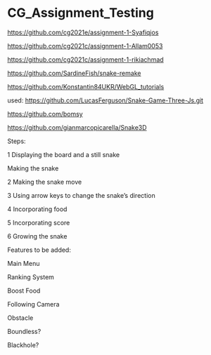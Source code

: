 # CG_Assignment_Testing

https://github.com/cg2021e/assignment-1-Syafiqjos

https://github.com/cg2021c/assignment-1-Allam0053

https://github.com/cg2021c/assignment-1-rikiachmad

https://github.com/SardineFish/snake-remake

https://github.com/Konstantin84UKR/WebGL_tutorials

used:
https://github.com/LucasFerguson/Snake-Game-Three-Js.git

https://github.com/bomsy

https://github.com/gianmarcopicarella/Snake3D



Steps:

1 Displaying the board and a still snake

Making the snake



2 Making the snake move

3 Using arrow keys to change the snake’s direction

4 Incorporating food 

5 Incorporating score

6 Growing the snake


Features to be added:

Main Menu

Ranking System

Boost Food

Following Camera

Obstacle

Boundless?

Blackhole?
